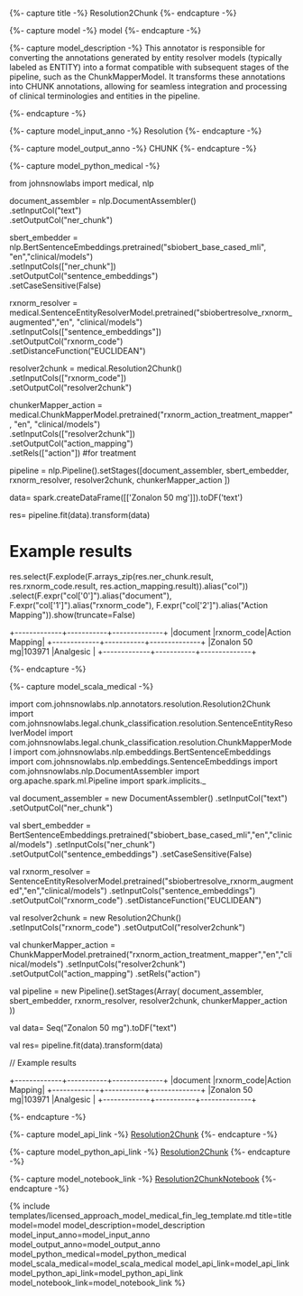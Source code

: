 {%- capture title -%}
Resolution2Chunk
{%- endcapture -%}

{%- capture model -%}
model
{%- endcapture -%}

{%- capture model_description -%}
This annotator is responsible for converting the annotations generated by entity resolver models (typically labeled as ENTITY) into a format compatible with subsequent stages of the pipeline, such as the ChunkMapperModel. It transforms these annotations into CHUNK annotations, allowing for seamless integration and processing of clinical terminologies and entities in the pipeline.

{%- endcapture -%}

{%- capture model_input_anno -%}
Resolution
{%- endcapture -%}

{%- capture model_output_anno -%}
CHUNK
{%- endcapture -%}

{%- capture model_python_medical -%}

from johnsnowlabs import medical, nlp

document_assembler = nlp.DocumentAssembler()\
      .setInputCol("text")\
      .setOutputCol("ner_chunk")

sbert_embedder = nlp.BertSentenceEmbeddings.pretrained("sbiobert_base_cased_mli", "en","clinical/models")\
      .setInputCols(["ner_chunk"])\
      .setOutputCol("sentence_embeddings")\
      .setCaseSensitive(False)

rxnorm_resolver = medical.SentenceEntityResolverModel.pretrained("sbiobertresolve_rxnorm_augmented","en", "clinical/models") \
      .setInputCols(["sentence_embeddings"]) \
      .setOutputCol("rxnorm_code")\
      .setDistanceFunction("EUCLIDEAN")

resolver2chunk = medical.Resolution2Chunk()\
      .setInputCols(["rxnorm_code"]) \
      .setOutputCol("resolver2chunk")

chunkerMapper_action = medical.ChunkMapperModel.pretrained("rxnorm_action_treatment_mapper", "en", "clinical/models")\
      .setInputCols(["resolver2chunk"])\
      .setOutputCol("action_mapping")\
      .setRels(["action"]) #for treatment

pipeline = nlp.Pipeline().setStages([document_assembler,
                                 sbert_embedder,
                                 rxnorm_resolver,
                                 resolver2chunk,
                                 chunkerMapper_action
                                 ])

data= spark.createDataFrame([['Zonalon 50 mg']]).toDF('text')

res= pipeline.fit(data).transform(data)

# Example results

res.select(F.explode(F.arrays_zip(res.ner_chunk.result,
                                  res.rxnorm_code.result,
                                  res.action_mapping.result)).alias("col"))\
    .select(F.expr("col['0']").alias("document"),
            F.expr("col['1']").alias("rxnorm_code"),
            F.expr("col['2']").alias("Action Mapping")).show(truncate=False)

+-------------+-----------+--------------+
|document     |rxnorm_code|Action Mapping|
+-------------+-----------+--------------+
|Zonalon 50 mg|103971     |Analgesic     |
+-------------+-----------+--------------+


{%- endcapture -%}


{%- capture model_scala_medical -%}

import com.johnsnowlabs.nlp.annotators.resolution.Resolution2Chunk
import com.johnsnowlabs.legal.chunk_classification.resolution.SentenceEntityResolverModel
import com.johnsnowlabs.legal.chunk_classification.resolution.ChunkMapperModel
import com.johnsnowlabs.nlp.embeddings.BertSentenceEmbeddings
import com.johnsnowlabs.nlp.embeddings.SentenceEmbeddings
import com.johnsnowlabs.nlp.DocumentAssembler
import org.apache.spark.ml.Pipeline
import spark.implicits._

  
val document_assembler = new DocumentAssembler()
  .setInputCol("text")
  .setOutputCol("ner_chunk")

val sbert_embedder = BertSentenceEmbeddings.pretrained("sbiobert_base_cased_mli","en","clinical/models")
  .setInputCols("ner_chunk")
  .setOutputCol("sentence_embeddings")
  .setCaseSensitive(False)

val rxnorm_resolver = SentenceEntityResolverModel.pretrained("sbiobertresolve_rxnorm_augmented","en","clinical/models")
  .setInputCols("sentence_embeddings")
  .setOutputCol("rxnorm_code")
  .setDistanceFunction("EUCLIDEAN")

val resolver2chunk = new Resolution2Chunk()
  .setInputCols("rxnorm_code")
  .setOutputCol("resolver2chunk")

val chunkerMapper_action = ChunkMapperModel.pretrained("rxnorm_action_treatment_mapper","en","clinical/models")
  .setInputCols("resolver2chunk")
  .setOutputCol("action_mapping")
  .setRels("action")

val pipeline = new Pipeline().setStages(Array(
    document_assembler, 
    sbert_embedder, 
    rxnorm_resolver, 
    resolver2chunk, 
    chunkerMapper_action )) 

val data= Seq("Zonalon 50 mg").toDF("text") 

val res= pipeline.fit(data).transform(data)

// Example results

+-------------+-----------+--------------+
|document     |rxnorm_code|Action Mapping|
+-------------+-----------+--------------+
|Zonalon 50 mg|103971     |Analgesic     |
+-------------+-----------+--------------+

{%- endcapture -%}


{%- capture model_api_link -%}
[Resolution2Chunk](https://nlp.johnsnowlabs.com/licensed/api/com/johnsnowlabs/nlp/annotators/resolution/Resolution2Chunk.html)
{%- endcapture -%}

{%- capture model_python_api_link -%}
[Resolution2Chunk](https://nlp.johnsnowlabs.com/licensed/api/python/reference/autosummary/sparknlp_jsl/annotator/resolution2_chunk/index.html#sparknlp_jsl.annotator.resolution2_chunk.Resolution2Chunk)
{%- endcapture -%}

{%- capture model_notebook_link -%}
[Resolution2ChunkNotebook](https://github.com/JohnSnowLabs/spark-nlp-workshop/blob/Healthcare_MOOC/Spark_NLP_Udemy_MOOC/Healthcare_NLP/Resolution2Chunk.ipynb)
{%- endcapture -%}

{% include templates/licensed_approach_model_medical_fin_leg_template.md
title=title
model=model
model_description=model_description
model_input_anno=model_input_anno
model_output_anno=model_output_anno
model_python_medical=model_python_medical
model_scala_medical=model_scala_medical
model_api_link=model_api_link
model_python_api_link=model_python_api_link
model_notebook_link=model_notebook_link
%}
